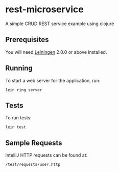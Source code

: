 # rest-microservice

A simple CRUD REST service example using clojure

## Prerequisites

You will need [Leiningen][] 2.0.0 or above installed.

[leiningen]: https://github.com/technomancy/leiningen

## Running

To start a web server for the application, run:

    lein ring server
    
## Tests

To run tests: 
    
    lein test

## Sample Requests

IntelliJ HTTP requests can be found at: 

    /test/requests/user.http


